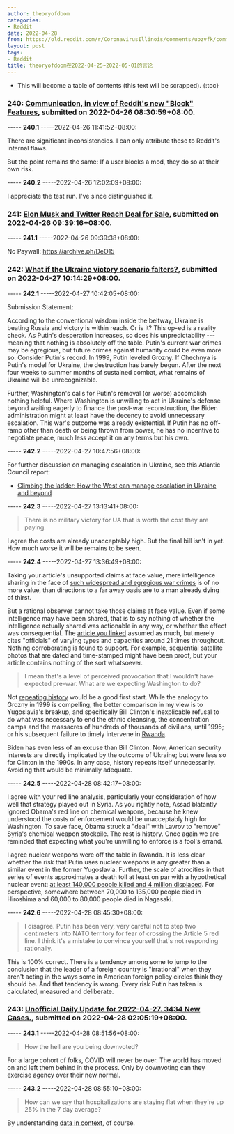 ```yaml
---
author: theoryofdoom
categories:
- Reddit
date: 2022-04-28
from: https://old.reddit.com/r/CoronavirusIllinois/comments/ubzvfk/communication_in_view_of_reddits_new_block/
layout: post
tags:
- Reddit
title: theoryofdoom在2022-04-25~2022-05-01的言论
---
```


* This will become a table of contents (this text will be scrapped).
{:toc}

### 240: [Communication, in view of Reddit's new "Block" Features](https://old.reddit.com/r/CoronavirusIllinois/comments/ubzvfk/communication_in_view_of_reddits_new_block/), submitted on 2022-04-26 08:30:59+08:00.

----- __240.1__ -----2022-04-26 11:41:52+08:00:

There are significant inconsistencies.  I can only attribute these to Reddit's internal flaws.

But the point remains the same: If a user blocks a mod, they do so at their own risk.

----- __240.2__ -----2022-04-26 12:02:09+08:00:

I appreciate the test run.  I've since distinguished it.

### 241: [Elon Musk and Twitter Reach Deal for Sale](https://old.reddit.com/r/politicalwarfare/comments/uc17fh/elon_musk_and_twitter_reach_deal_for_sale/), submitted on 2022-04-26 09:39:16+08:00.

----- __241.1__ -----2022-04-26 09:39:38+08:00:

No Paywall: https://archive.ph/DeO15

### 242: [What if the Ukraine victory scenario falters?](https://old.reddit.com/r/geopolitics/comments/ucswh2/what_if_the_ukraine_victory_scenario_falters/), submitted on 2022-04-27 10:14:29+08:00.

----- __242.1__ -----2022-04-27 10:42:05+08:00:

Submission Statement:  

According to the conventional wisdom inside the beltway, Ukraine is beating Russia and victory is within reach.  Or is it?  This op-ed is a reality check.  As Putin's desperation increases, so does his unpredictability --- meaning that nothing is absolutely off the table.  Putin's current war crimes may be egregious, but future crimes against humanity could be even more so.  Consider Putin's record.  In 1999, Putin leveled Grozny.  If Chechnya is Putin's model for Ukraine, the destruction has barely begun.  After the next four weeks to summer months of sustained combat, what remains of Ukraine will be unrecognizable.  

Further, Washington's calls for Putin's removal (or worse) accomplish nothing helpful.  Where Washington is unwilling to act in Ukraine's defense beyond waiting eagerly to finance the post-war reconstruction, the Biden administration might at least have the decency to avoid unnecessary escalation.  This war's outcome was already existential.  If Putin has no off-ramp other than death or being thrown from power, he has no incentive to negotiate peace, much less accept it on any terms but his own.

----- __242.2__ -----2022-04-27 10:47:56+08:00:

For further discussion on managing escalation in Ukraine, see this Atlantic Council report: 

* [Climbing the ladder: How the West can manage escalation in Ukraine and beyond](https://www.atlanticcouncil.org/in-depth-research-reports/report/managing-escalation-in-ukraine/)

----- __242.3__ -----2022-04-27 13:13:41+08:00:

> There is no military victory for UA that is worth the cost they are paying.

I agree the costs are already unacceptably high.  But the final bill isn't in yet.  How much worse it will be remains to be seen.

----- __242.4__ -----2022-04-27 13:36:49+08:00:

Taking your article's unsupported claims at face value, mere intelligence sharing in the face of [such widespread and egregious war crimes](https://www.nytimes.com/2022/04/05/world/europe/russia-ukraine-war-atrocities.html) is of no more value, than directions to a far away oasis are to a man already dying of thirst.  

But a rational observer cannot take those claims at face value.  Even if some intelligence may have been shared, that is to say nothing of whether the intelligence actually shared was actionable in any way, or whether the effect was consequential.  The [article you linked](https://www.nbcnews.com/politics/national-security/us-intel-helped-ukraine-protect-air-defenses-shoot-russian-plane-carry-rcna26015) assumed as much, but merely cites "officials" of varying types and capacities around 21 times throughout.  Nothing corroborating is found to support.  For example, sequential satellite photos that are dated and time-stamped might have been proof, but your article contains nothing of the sort whatsoever.    

> I mean that's a level of perceived provocation that I wouldn't have expected pre-war. What are we expecting Washington to do?  

Not [repeating history](https://www.brookings.edu/articles/decision-to-intervene-how-the-war-in-bosnia-ended/) would be a good first start.  While the analogy to Grozny in 1999 is compelling, the better comparison in my view is to Yugoslavia's breakup, and specifically Bill Clinton's inexplicable refusal to do what was necessary to end the ethnic cleansing, the concentration camps and the massacres of hundreds of thousands of civilians, until 1995; or his subsequent failure to timely intervene in [Rwanda](https://foreignpolicy.com/2015/04/05/rwanda-revisited-genocide-united-states-state-department/).  

Biden has even less of an excuse than Bill Clinton.  Now, American security interests are directly implicated by the outcome of Ukraine; but were less so for Clinton in the 1990s.  In any case, history repeats itself unnecessarily.  Avoiding that would be minimally adequate.

----- __242.5__ -----2022-04-28 08:42:17+08:00:

I agree with your red line analysis, particularly your consideration of how well that strategy played out in Syria.  As you rightly note, Assad blatantly ignored Obama's red line on chemical weapons, because he knew understood the costs of enforcement would be unacceptably high for Washington.  To save face, Obama struck a "deal" with Lavrov to "remove" Syria's chemical weapon stockpile.  The rest is history.  Once again we are reminded that expecting what you're unwilling to enforce is a fool's errand.  

I agree nuclear weapons were off the table in Rwanda.  It is less clear whether the risk that Putin uses nuclear weapons is any greater than a similar event in the former Yugoslavia.  Further, the scale of atrocities in that series of events approximates a death toll at least on par with a hypothetical nuclear event: [at least 140,000 people killed and 4 million displaced](https://www.ictj.org/publication/transitional-justice-former-yugoslavia).  For perspective, somewhere between 70,000 to 135,000 people died in Hiroshima and 60,000 to 80,000 people died in Nagasaki.

----- __242.6__ -----2022-04-28 08:45:30+08:00:

> I disagree. Putin has been very, very careful not to step two centimeters into NATO territory for fear of crossing the Article 5 red line. I think it's a mistake to convince yourself that's not responding rationally.

This is 100% correct.  There is a tendency among some to jump to the conclusion that the leader of a foreign country is "irrational" when they aren't acting in the ways some in American foreign policy circles think they should be.  And that tendency is wrong.  Every risk Putin has taken is calculated, measured and deliberate.

### 243: [Unofficial Daily Update for 2022-04-27. 3434 New Cases.](https://old.reddit.com/r/CoronavirusIllinois/comments/ud9sy1/unofficial_daily_update_for_20220427_3434_new/), submitted on 2022-04-28 02:05:19+08:00.

----- __243.1__ -----2022-04-28 08:51:56+08:00:

> How the hell are you being downvoted?

For a large cohort of folks, COVID will never be over.  The world has moved on and left them behind in the process.  Only by downvoting can they exercise agency over their new normal.

----- __243.2__ -----2022-04-28 08:55:10+08:00:

> How can we say that hospitalizations are staying flat when they're up 25% in the 7 day average?

By understanding [data in context](https://dph.illinois.gov/covid19/data/hospitalization-utilization.html), of course.

